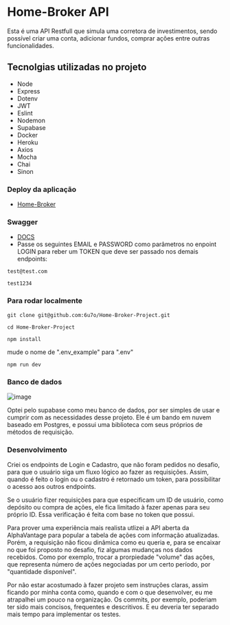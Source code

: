 
# Home-Broker API

Esta é uma API Restfull que simula uma corretora de investimentos, sendo possível criar uma conta, adicionar fundos, comprar ações entre outras funcionalidades.


## Tecnolgias utilizadas no projeto

- Node
- Express
- Dotenv
- JWT
- Eslint
- Nodemon
- Supabase
- Docker
- Heroku
- Axios
- Mocha
- Chai
- Sinon



### Deploy da aplicação
 - [Home-Broker](https://home-broker.herokuapp.com)

### Swagger
 - [DOCS](https://home-broker.herokuapp.com/docs/)
 - Passe os seguintes EMAIL e PASSWORD como parâmetros no enpoint LOGIN para reber um TOKEN que deve ser passado nos demais endpoints:
```
test@test.com
```
```
test1234
```

### Para rodar localmente
```
git clone git@github.com:6u7o/Home-Broker-Project.git
```
```
cd Home-Broker-Project
```
```
npm install
```

mude o nome de ".env_example" para ".env"

```
npm run dev
```

 
### Banco de dados
![image](https://user-images.githubusercontent.com/92962445/180678206-0cb823ea-4640-4eb5-8a81-e65c615d044d.png)

Optei pelo supabase como meu banco de dados, por ser simples de usar e cumprir com as necessidades desse projeto. Ele é um bando em nuvem baseado em Postgres, e possui uma biblioteca com seus próprios de métodos de requisição.

### Desenvolvimento
  Criei os endpoints de Login e Cadastro, que não foram pedidos no desafio, para que o usuário siga um fluxo lógico ao fazer as requisições. Assim, quando é feito o login ou o cadastro é retornado um token, para possibilitar o acesso aos outros endpoints.
  
  Se o usuário fizer requisições para que especificam um ID de usuário, como depósito ou compra de ações, ele fica limitado à fazer apenas para seu próprio ID. Essa verificação é feita com base no token que possui.
  
  Para prover uma experiência mais realista utlizei a API aberta da AlphaVantage para popular a tabela de ações com informação atualizadas. Porém, a requisição não ficou dinâmica como eu queria e, para se encaixar no que foi proposto no desafio, fiz algumas mudanças nos dados recebidos. Como por exemplo, trocar a prorpiedade "volume" das ações, que representa número de ações negociadas por um certo período, por "quantidade disponível". 
  
  Por não estar acostumado à fazer projeto sem instruções claras, assim ficando por minha conta como, quando e com o que desenvolver, eu me atrapalhei um pouco na organização. Os commits, por exemplo, poderiam ter sido mais concisos, frequentes e descritivos. E eu deveria ter separado mais tempo para implementar os testes.

